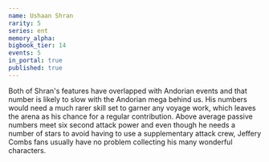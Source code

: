 ```yaml
---
name: Ushaan Shran
rarity: 5
series: ent
memory_alpha:
bigbook_tier: 14
events: 5
in_portal: true
published: true
---
```


Both of Shran's features have overlapped with Andorian events and that number is likely to slow with the Andorian mega behind us. His numbers would need a much rarer skill set to garner any voyage work, which leaves the arena as his chance for a regular contribution. Above average passive numbers meet six second attack power and even though he needs a number of stars to avoid having to use a supplementary attack crew, Jeffery Combs fans usually have no problem collecting his many wonderful characters.
